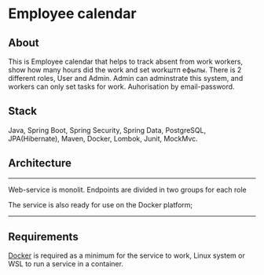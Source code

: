 # Employee calendar

## About
This is Employee calendar that helps to track absent from work workers, show how many hours did the work and set workштп ефылы. 
There is 2 different roles, User and Admin. Admin can adminstrate this system, and workers can only set tasks for work. Auhorisation by email-password. 

## Stack
Java, Spring Boot, Spring Security, Spring Data, PostgreSQL, JPA(Hibernate), Maven, Docker, Lombok, Junit, MockMvc.

## Architecture
_______________________________________________________________
Web-service is monolit. Endpoints are divided in two groups for each role

The service is also ready for use on the Docker platform;
_______________________________________________________________

## Requirements
[Docker](https://www.docker.com/) is required as a minimum for the service to work, Linux system or WSL to run a service in a container. 
